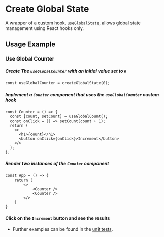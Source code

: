 # Create Global State

A wrapper of a custom hook, `useGlobalState`, allows global state management using React hooks only.

## Usage Example

### Use Global Counter

##### Create The `useGlobalCounter` with an initial value set to `0`

```
const useGlobalCounter = createGlobalState(0);
```

##### Implement a `Counter` component that uses the `useGlobalCounter` custom hook

```
const Counter = () => {
  const [count, setCount] = useGlobalCount();
  const onClick = () => setCount(count + 1);
  return (
    <>
      <h1>{count}</h1>
      <button onClick={onClick}>Increment</button>
    </>
  );
};
```

##### Render two instances of the `Counter` component

```
const App = () => {
    return (
        <>
            <Counter />
            <Counter />
        </>
    )
}
```

#### Click on the `Increment` button and see the results

- Further examples can be found in the [unit tests](./createGlobalState.spec.ts).
